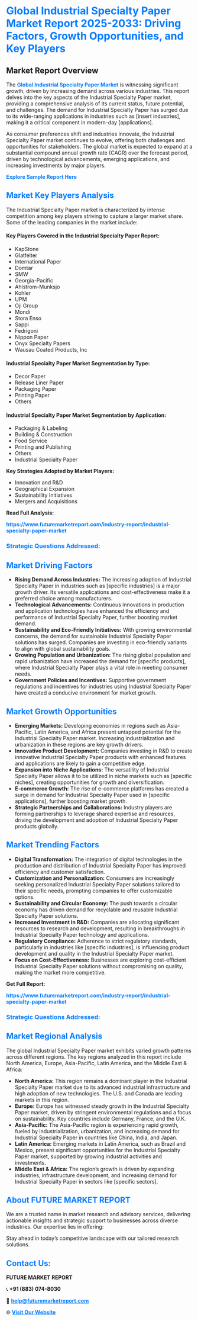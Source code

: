 <h1 style="color: #007BFF;">Global Industrial Specialty Paper Market Report 2025-2033: Driving Factors, Growth Opportunities, and Key Players</h1>

<section id="overview">
<h2>Market Report Overview</h2>
<p>The <a href="https://www.futuremarketreport.com/industry-report/industrial-specialty-paper-market" style="color: #007BFF; text-decoration: none;"><strong>Global Industrial Specialty Paper Market</strong></a> is witnessing significant growth, driven by increasing demand across various industries. This report delves into the key aspects of the Industrial Specialty Paper market, providing a comprehensive analysis of its current status, future potential, and challenges. The demand for Industrial Specialty Paper has surged due to its wide-ranging applications in industries such as [insert industries], making it a critical component in modern-day [applications].</p>
<p>As consumer preferences shift and industries innovate, the Industrial Specialty Paper market continues to evolve, offering both challenges and opportunities for stakeholders. The global market is expected to expand at a substantial compound annual growth rate (CAGR) over the forecast period, driven by technological advancements, emerging applications, and increasing investments by major players.</p>
</section>

<section id="overview">
<p><a href="https://www.futuremarketreport.com/request-sample/reportId=112391" style="color: #007BFF; text-decoration: none;"><strong>Explore Sample Report Here</strong></a></p>
</section>

<section id="key-players">
<h2 style="color: #007BFF;">Market Key Players Analysis</h2>
<p>The Industrial Specialty Paper market is characterized by intense competition among key players striving to capture a larger market share. Some of the leading companies in the market include:</p>
<h4>Key Players Covered in the Industrial Specialty Paper Report:</h4>
<ul><li>KapStone</li><li>Glatfelter</li><li>International Paper</li><li>Domtar</li><li>SMW</li><li>Georgia-Pacific</li><li>Ahlstrom-Munksjo</li><li>Kohler</li><li>UPM</li><li>Oji Group</li><li>Mondi</li><li>Stora Enso</li><li>Sappi</li><li>Fedrigoni</li><li>Nippon Paper</li><li>Onyx Specialty Papers</li><li>Wausau Coated Products, Inc</li></ul>
<h4>Industrial Specialty Paper Market Segmentation by Type:</h4>
<ul><li>Decor Paper</li><li>Release Liner Paper</li><li>Packaging Paper</li><li>Printing Paper</li><li>Others</li></ul>

<h4>Industrial Specialty Paper Market Segmentation by Application:</h4>
<ul><li>Packaging &amp; Labeling</li><li>Building &amp; Construction</li><li>Food Service</li><li>Printing and Publishing</li><li>Others</li><li>Industrial Specialty Paper</li></ul>
<p><strong>Key Strategies Adopted by Market Players:</strong></p>
<ul>
<li>Innovation and R&D</li>
<li>Geographical Expansion</li>
<li>Sustainability Initiatives</li>
<li>Mergers and Acquisitions</li>
</ul>
</section>

<section>
<p><strong>Read Full Analysis: </strong></p><a href="https://www.futuremarketreport.com/industry-report/industrial-specialty-paper-market" style="color: #007BFF; text-decoration: none;"><strong>https://www.futuremarketreport.com/industry-report/industrial-specialty-paper-market</strong></a>
<h3 style="color: #007BFF;">Strategic Questions Addressed:</h3>
</section>

<section id="driving-factors">
<h2 style="color: #007BFF;">Market Driving Factors</h2>
<ul>
<li><strong>Rising Demand Across Industries:</strong> The increasing adoption of Industrial Specialty Paper in industries such as [specific industries] is a major growth driver. Its versatile applications and cost-effectiveness make it a preferred choice among manufacturers.</li>
<li><strong>Technological Advancements:</strong> Continuous innovations in production and application technologies have enhanced the efficiency and performance of Industrial Specialty Paper, further boosting market demand.</li>
<li><strong>Sustainability and Eco-Friendly Initiatives:</strong> With growing environmental concerns, the demand for sustainable Industrial Specialty Paper solutions has surged. Companies are investing in eco-friendly variants to align with global sustainability goals.</li>
<li><strong>Growing Population and Urbanization:</strong> The rising global population and rapid urbanization have increased the demand for [specific products], where Industrial Specialty Paper plays a vital role in meeting consumer needs.</li>
<li><strong>Government Policies and Incentives:</strong> Supportive government regulations and incentives for industries using Industrial Specialty Paper have created a conducive environment for market growth.</li>
</ul>
</section>

<section id="growth-opportunities">
<h2 style="color: #007BFF;">Market Growth Opportunities</h2>
<ul>
<li><strong>Emerging Markets:</strong> Developing economies in regions such as Asia-Pacific, Latin America, and Africa present untapped potential for the Industrial Specialty Paper market. Increasing industrialization and urbanization in these regions are key growth drivers.</li>
<li><strong>Innovative Product Development:</strong> Companies investing in R&D to create innovative Industrial Specialty Paper products with enhanced features and applications are likely to gain a competitive edge.</li>
<li><strong>Expansion into Niche Applications:</strong> The versatility of Industrial Specialty Paper allows it to be utilized in niche markets such as [specific niches], creating opportunities for growth and diversification.</li>
<li><strong>E-commerce Growth:</strong> The rise of e-commerce platforms has created a surge in demand for Industrial Specialty Paper used in [specific applications], further boosting market growth.</li>
<li><strong>Strategic Partnerships and Collaborations:</strong> Industry players are forming partnerships to leverage shared expertise and resources, driving the development and adoption of Industrial Specialty Paper products globally.</li>
</ul>
</section>

<section id="trending-factors">
<h2 style="color: #007BFF;">Market Trending Factors</h2>
<ul>
<li><strong>Digital Transformation:</strong> The integration of digital technologies in the production and distribution of Industrial Specialty Paper has improved efficiency and customer satisfaction.</li>
<li><strong>Customization and Personalization:</strong> Consumers are increasingly seeking personalized Industrial Specialty Paper solutions tailored to their specific needs, prompting companies to offer customizable options.</li>
<li><strong>Sustainability and Circular Economy:</strong> The push towards a circular economy has driven demand for recyclable and reusable Industrial Specialty Paper solutions.</li>
<li><strong>Increased Investment in R&D:</strong> Companies are allocating significant resources to research and development, resulting in breakthroughs in Industrial Specialty Paper technology and applications.</li>
<li><strong>Regulatory Compliance:</strong> Adherence to strict regulatory standards, particularly in industries like [specific industries], is influencing product development and quality in the Industrial Specialty Paper market.</li>
<li><strong>Focus on Cost-Effectiveness:</strong> Businesses are exploring cost-efficient Industrial Specialty Paper solutions without compromising on quality, making the market more competitive.</li>
</ul>
</section>

<section>
<p><strong>Get Full Report: </strong></p><a href="https://www.futuremarketreport.com/industry-report/industrial-specialty-paper-market" style="color: #007BFF; text-decoration: none;"><strong>https://www.futuremarketreport.com/industry-report/industrial-specialty-paper-market</strong></a>
<h3 style="color: #007BFF;">Strategic Questions Addressed:</h3>
</section>


<section id="regional-analysis">
<h2 style="color: #007BFF;">Market Regional Analysis</h2>
<p>The global Industrial Specialty Paper market exhibits varied growth patterns across different regions. The key regions analyzed in this report include North America, Europe, Asia-Pacific, Latin America, and the Middle East & Africa:</p>
<ul>
<li><strong>North America:</strong> This region remains a dominant player in the Industrial Specialty Paper market due to its advanced industrial infrastructure and high adoption of new technologies. The U.S. and Canada are leading markets in this region.</li>
<li><strong>Europe:</strong> Europe has witnessed steady growth in the Industrial Specialty Paper market, driven by stringent environmental regulations and a focus on sustainability. Key countries include Germany, France, and the U.K.</li>
<li><strong>Asia-Pacific:</strong> The Asia-Pacific region is experiencing rapid growth, fueled by industrialization, urbanization, and increasing demand for Industrial Specialty Paper in countries like China, India, and Japan.</li>
<li><strong>Latin America:</strong> Emerging markets in Latin America, such as Brazil and Mexico, present significant opportunities for the Industrial Specialty Paper market, supported by growing industrial activities and investments.</li>
<li><strong>Middle East & Africa:</strong> The region’s growth is driven by expanding industries, infrastructure development, and increasing demand for Industrial Specialty Paper in sectors like [specific sectors].</li>
</ul>
</section>

<footer>
<h2 style="color: #007BFF;">About FUTURE MARKET REPORT</h2>
<p>We are a trusted name in market research and advisory services, delivering actionable insights and strategic support to businesses across diverse industries. Our expertise lies in offering:</p>

<p>Stay ahead in today’s competitive landscape with our tailored research solutions.</p>

<h2 style="color: #007BFF;">Contact Us:</h2>
<p><strong>FUTURE MARKET REPORT</strong></p>
<p>📞 <strong>+91 (883) 074-8030</strong></p>
<p>📧 <strong><a href="mailto:help@futuremarketreport.com" style="color: #007BFF;">help@futuremarketreport.com</a></strong></p>
<p>🌐 <strong><a href="https://www.futuremarketreport.com/" style="color: #007BFF;">Visit Our Website</a></strong></p>
</footer>